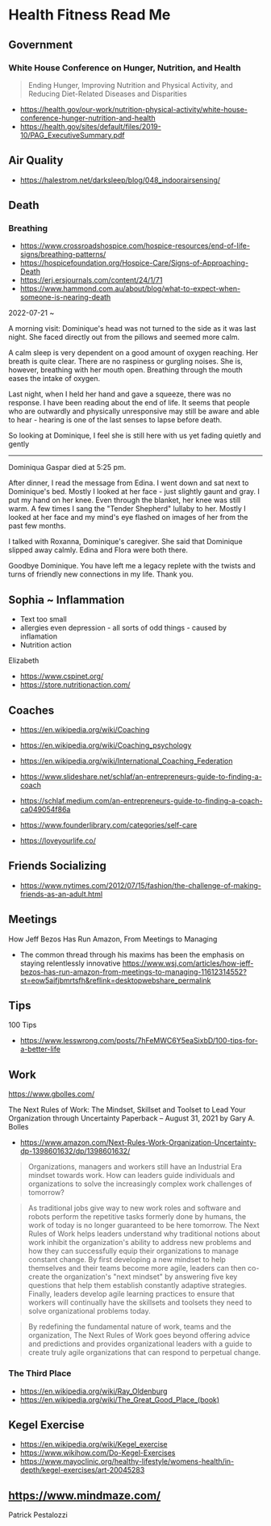 # Health Fitness Read Me

## Government

### White House Conference on Hunger, Nutrition, and Health

>Ending Hunger, Improving Nutrition and Physical Activity, and Reducing Diet-Related Diseases and Disparities

* https://health.gov/our-work/nutrition-physical-activity/white-house-conference-hunger-nutrition-and-health
* https://health.gov/sites/default/files/2019-10/PAG_ExecutiveSummary.pdf

## Air Quality

* https://halestrom.net/darksleep/blog/048_indoorairsensing/


## Death

### Breathing

* https://www.crossroadshospice.com/hospice-resources/end-of-life-signs/breathing-patterns/
* https://hospicefoundation.org/Hospice-Care/Signs-of-Approaching-Death
* https://erj.ersjournals.com/content/24/1/71
* https://www.hammond.com.au/about/blog/what-to-expect-when-someone-is-nearing-death


2022-07-21 ~

A morning visit: Dominique's head was not turned to the side as it was last night. She faced directly out from the pillows and seemed more calm.

A calm sleep is very dependent on a good amount of oxygen reaching. Her breath is quite clear. There are no raspiness or gurgling noises. She is, however, breathing with her mouth open. Breathing through the mouth eases the intake of oxygen.

Last night, when I held her hand and gave a squeeze, there was no response. I have been reading about the end of life. It seems that people who are outwardly and physically unresponsive may still be aware and able to hear - hearing is one of the last senses to lapse before death.

So looking at Dominique, I feel she is still here with us yet fading quietly and gently


***

Dominiqua Gaspar died at 5:25 pm.

After dinner, I read the message from Edina. I went down and sat next to Dominique's bed. Mostly I looked at her face - just slightly gaunt and gray. I put my hand on her knee. Even through the blanket, her knee was still warm. A few times I sang the "Tender Shepherd" lullaby to her. Mostly I looked at her face and my mind's eye flashed on images of her from the past few months.

I talked with Roxanna, Dominique's caregiver. She said that Dominique slipped away calmly. Edina and Flora were both there.

Goodbye Dominique. You have left me a legacy replete with the twists and turns of friendly new connections in my life. Thank you.




## Sophia ~ Inflammation

* Text too small
* allergies even depression - all sorts of odd things - caused by inflamation
* Nutrition action

Elizabeth

* https://www.cspinet.org/
* https://store.nutritionaction.com/

## Coaches

* https://en.wikipedia.org/wiki/Coaching
* https://en.wikipedia.org/wiki/Coaching_psychology
* https://en.wikipedia.org/wiki/International_Coaching_Federation
* https://www.slideshare.net/schlaf/an-entrepreneurs-guide-to-finding-a-coach
* https://schlaf.medium.com/an-entrepreneurs-guide-to-finding-a-coach-ca049054f86a
* https://www.founderlibrary.com/categories/self-care

* https://loveyourlife.co/

## Friends Socializing

* https://www.nytimes.com/2012/07/15/fashion/the-challenge-of-making-friends-as-an-adult.html


## Meetings

How Jeff Bezos Has Run Amazon, From Meetings to Managing
* The common thread through his maxims has been the emphasis on staying relentlessly innovative
https://www.wsj.com/articles/how-jeff-bezos-has-run-amazon-from-meetings-to-managing-11612314552?st=eow5aifjbmrtsfh&reflink=desktopwebshare_permalink


## Tips

100 Tips

* https://www.lesswrong.com/posts/7hFeMWC6Y5eaSixbD/100-tips-for-a-better-life


## Work

https://www.gbolles.com/

The Next Rules of Work: The Mindset, Skillset and Toolset to Lead Your Organization through Uncertainty Paperback – August 31, 2021
by Gary A. Bolles

* https://www.amazon.com/Next-Rules-Work-Organization-Uncertainty-dp-1398601632/dp/1398601632/

>Organizations, managers and workers still have an Industrial Era mindset towards work. How can leaders guide individuals and organizations to solve the increasingly complex work challenges of tomorrow?

>As traditional jobs give way to new work roles and software and robots perform the repetitive tasks formerly done by humans, the work of today is no longer guaranteed to be here tomorrow. The Next Rules of Work helps leaders understand why traditional notions about work inhibit the organization's ability to address new problems and how they can successfully equip their organizations to manage constant change. By first developing a new mindset to help themselves and their teams become more agile, leaders can then co-create the organization's "next mindset" by answering five key questions that help them establish constantly adaptive strategies. Finally, leaders develop agile learning practices to ensure that workers will continually have the skillsets and toolsets they need to solve organizational problems today.

>By redefining the fundamental nature of work, teams and the organization, The Next Rules of Work goes beyond offering advice and predictions and provides organizational leaders with a guide to create truly agile organizations that can respond to perpetual change.


### The Third Place

* https://en.wikipedia.org/wiki/Ray_Oldenburg
* https://en.wikipedia.org/wiki/The_Great_Good_Place_(book)


## Kegel Exercise

* https://en.wikipedia.org/wiki/Kegel_exercise
* https://www.wikihow.com/Do-Kegel-Exercises
* https://www.mayoclinic.org/healthy-lifestyle/womens-health/in-depth/kegel-exercises/art-20045283


## https://www.mindmaze.com/

Patrick Pestalozzi
